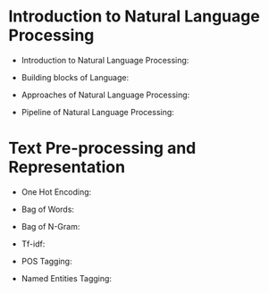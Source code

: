 # Introduction to Natural Language Processing

 - Introduction to Natural Language Processing:

 - Building blocks of Language:

 - Approaches of Natural Language Processing:

 - Pipeline of Natural Language Processing:


# Text Pre-processing and Representation

 - One Hot Encoding:

 - Bag of Words:

 - Bag of N-Gram:

 - Tf-idf:

 - POS Tagging:

 - Named Entities Tagging:
